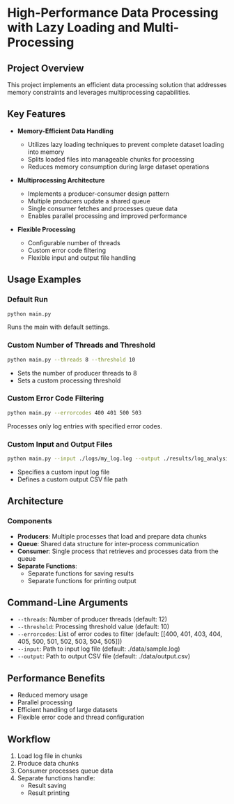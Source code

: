 # High-Performance Data Processing with Lazy Loading and Multi-Processing

## Project Overview

This project implements an efficient data processing solution that addresses memory constraints and leverages multiprocessing capabilities.

## Key Features

- **Memory-Efficient Data Handling**
  - Utilizes lazy loading techniques to prevent complete dataset loading into memory
  - Splits loaded files into manageable chunks for processing
  - Reduces memory consumption during large dataset operations

- **Multiprocessing Architecture**
  - Implements a producer-consumer design pattern
  - Multiple producers update a shared queue
  - Single consumer fetches and processes queue data
  - Enables parallel processing and improved performance

- **Flexible Processing**
  - Configurable number of threads
  - Custom error code filtering
  - Flexible input and output file handling

## Usage Examples

### Default Run
```bash
python main.py
```
Runs the main with default settings.

### Custom Number of Threads and Threshold
```bash
python main.py --threads 8 --threshold 10
```
- Sets the number of producer threads to 8
- Sets a custom processing threshold

### Custom Error Code Filtering
```bash
python main.py --errorcodes 400 401 500 503
```
Processes only log entries with specified error codes.

### Custom Input and Output Files
```bash
python main.py --input ./logs/my_log.log --output ./results/log_analysis.csv
```
- Specifies a custom input log file
- Defines a custom output CSV file path

## Architecture

### Components
- **Producers**: Multiple processes that load and prepare data chunks
- **Queue**: Shared data structure for inter-process communication
- **Consumer**: Single process that retrieves and processes data from the queue
- **Separate Functions**: 
  - Separate functions for saving results
  - Separate functions for printing output

## Command-Line Arguments
- `--threads`: Number of producer threads (default: 12)
- `--threshold`: Processing threshold value (default: 10)
- `--errorcodes`: List of error codes to filter (default: [[400, 401, 403, 404, 405, 500, 501, 502, 503, 504, 505]])
- `--input`: Path to input log file (default: ./data/sample.log)
- `--output`: Path to output CSV file (default: ./data/output.csv)

## Performance Benefits
- Reduced memory usage
- Parallel processing
- Efficient handling of large datasets
- Flexible error code and thread configuration

## Workflow
1. Load log file in chunks
2. Produce data chunks
3. Consumer processes queue data
4. Separate functions handle:
   - Result saving
   - Result printing

